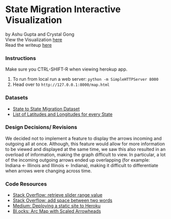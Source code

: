 # State Migration Interactive Visualization
by Ashu Gupta and Crystal Gong   
View the Visualization [here](https://state-migrations.herokuapp.com/map.html)   
Read the writeup [here](https://github.com/cfgong/statemigrations/blob/master/writeup.pdf)   

### Instructions
Make sure you CTRL-SHIFT-R when viewing herokup app. 
1) To run from local run a web server: `python -m SimpleHTTPServer 8000`   
2) Head over to `http://127.0.0.1:8000/map.html`

### Datasets
- [State to State Migration Dataset](https://www.census.gov/data/tables/time-series/demo/geographic-mobility/state-to-state-migration.html)
- [List of Latitudes and Longitudes for every State](https://inkplant.com/code/state-latitudes-longitudes)

### Design Decisions/ Revisions
We decided not to implement a feature to display the arrows incoming and outgoing all at once. Although, this feature would allow for more information to be viewed and displayed at the same time, we saw this also resulted in an overload of information, making the graph difficult to view. In particular, a lot of the incoming outgoing arrows ended up overlapping (for example: Indiana &larr; Illinois and Illinois &larr; Indiana), making it difficult to differentiate when arrows were changing across time. 

### Code Resources
- [Stack Overflow: retrieve slider range value](https://stackoverflow.com/questions/29103818/how-can-i-retrieve-and-display-slider-range-value)
- [Stack Overflow: add space between two words](https://stackoverflow.com/questions/15343163/add-a-space-between-two-words)
- [Medium: Deploying a static site to Heroku](https://medium.com/@adityaniloi/how-to-deploy-a-static-website-to-heroku-49d55e07cb94)
- [Bl.ocks: Arc Map with Scaled Arrowheads](http://bl.ocks.org/vigorousnorth/e95a867b10de1239ab3a)